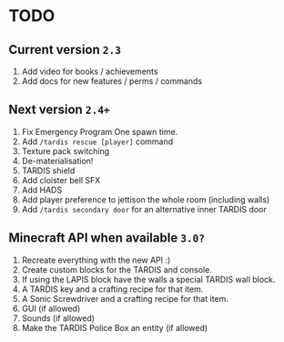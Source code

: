 # TODO

## Current version `2.3`
1. Add video for books / achievements
2. Add docs for new features / perms / commands

## Next version `2.4+`
1. Fix Emergency Program One spawn time.
2. Add `/tardis rescue [player]` command
3. Texture pack switching
4. De-materialisation!
5. TARDIS shield
6. Add cloister bell SFX
7. Add HADS
8. Add player preference to jettison the whole room (including walls)
9. Add `/tardis secondary door` for an alternative inner TARDIS door

## Minecraft API when available `3.0?`
1. Recreate everything with the new API :)
2. Create custom blocks for the TARDIS and console.
3. If using the LAPIS block have the walls a special TARDIS wall block.
4. A TARDIS key and a crafting recipe for that item.
5. A Sonic Screwdriver and a crafting recipe for that item.
6. GUI (if allowed)
7. Sounds (if allowed)
8. Make the TARDIS Police Box an entity (if allowed)
